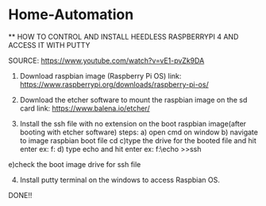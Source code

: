 # Home-Automation
** HOW TO CONTROL AND INSTALL HEEDLESS RASPBERRYPI 4 AND ACCESS IT WITH PUTTY

SOURCE: https://www.youtube.com/watch?v=vE1-pvZk9DA
1. Download raspbian image (Raspberry Pi OS) link: https://www.raspberrypi.org/downloads/raspberry-pi-os/

2. Download the etcher software to mount the raspbian image on the sd card link: https://www.balena.io/etcher/

3. Install the ssh file with no extension on the boot raspbian image(after booting with etcher software) steps: 
  a) open cmd on window
  b) navigate to image raspbian boot file 
    cd 
  c)type the drive for the booted file and hit enter 
    ex: f: 
  d) type echo and hit enter 
    ex: f:\echo >>ssh 

  e)check the boot image drive for ssh file
  
 4. Install putty terminal on the windows to access Raspbian OS.
 
 
DONE!!

